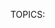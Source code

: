 TOPICS: <dialog>

# HTML Dialog Element: `<dialog>`

The **HTML `<dialog>` element** represents a **dialog box** or other **interactive component**,
such as an *inspector* or *window*.

## Technical Summary

|  |  |
| :-- | :-- |
| **Content categories** | *Flow content*, *sectioning root* |
| **Permitted content** | *Flow content* |
| **Tag omission** | None, both the starting and ending tag are mandatory. |
| **Permitted parents** | Any element that accepts *flow content* |
| **Permitted ARIA roles** | `alertdialog` |
| **DOM interface** | **`HTMLDialogElement`** |

## Attributes

This element includes the [global attributes](/en/webfrontend/HTML_Global_Attributes).
The *`tabindex`* attribute **must not** be used on the `<dialog>` element.

| Attribute | Description |
| :-- | :-- |
| **`open`** | Indicates that the dialog is **active** and **available for interaction**. When this attribute is not set, the dialog shouldn't be shown to the user.

## Usage Notes

- *[`<form>`](/en/webfrontend/<form>)* elements can be integrated within a dialog by specifying them
with the attribute **`method="dialog"`**.
When such a form is submitted, the dialog is closed with its **`returnValue`**
attribute set to the value of the form's *`submit`* button that was used.
- The `::backdrop` CSS pseudo-element can be used to style behind a `<dialog>` element,
for example to dim inaccessible content whilst a modal dialog is active. The backdrop is only drawn
when the dialog element is displayed with `HTMLDialogElement.showModal()`.

## Examples

### Simple example

```html
<dialog open>
  <p>Greetings, one and all!</p>
</dialog>
```

### Advanced example

This example opens a pop-up dialog box containing a form when the "Update details" button is clicked.

```html
<!-- Simple pop-up dialog box containing a form -->
<dialog id="favDialog">
  <form method="dialog">
    <p><label>Favorite animal:
      <select>
        <option></option>
        <option>Brine shrimp</option>
        <option>Red panda</option>
        <option>Spider monkey</option>
      </select>
    </label></p>
    <menu>
      <button value="cancel">Cancel</button>
      <button id="confirmBtn" value="default">Confirm</button>
    </menu>
  </form>
</dialog>

<button onclick="updateDetails()">Update details</button>
<output aria-live="polite"></output>
```

```javascript
(function() {
  var favDialog = document.getElementById('favDialog');
  var outputBox = document.getElementsByTagName('output')0];
  var selectEl = document.getElementsByTagName('select')0];
  var confirmBtn = document.getElementById('confirmBtn');

  // “Update details” button opens the <dialog> modally
  function updateDetails() {
    if (typeof favDialog.showModal === "function") {
      favDialog.showModal();
    } else {
      alert("The dialog API is not supported by this browser");
    }
  }

  // "Favorite animal" input sets the value of the submit button
  selectEl.addEventListener('change', function onSelect(e) {
    confirmBtn.value = selectEl.value;
  });
  // "Confirm" button of form triggers "close" on dialog because of method="dialog"]
  favDialog.addEventListener('close', function onClose() {
    outputBox.value = favDialog.returnValue + " button clicked - " + (new Date()).toString();
  });
})();
```
